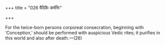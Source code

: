 +++
title = "026 वैदिकैः कर्मभिः"

+++

For the twice-born persons corporeal consecration, beginning with ‘Conception,’ should be performed with auspicious Vedic rites; it purifies in this world and also after death.—(26)